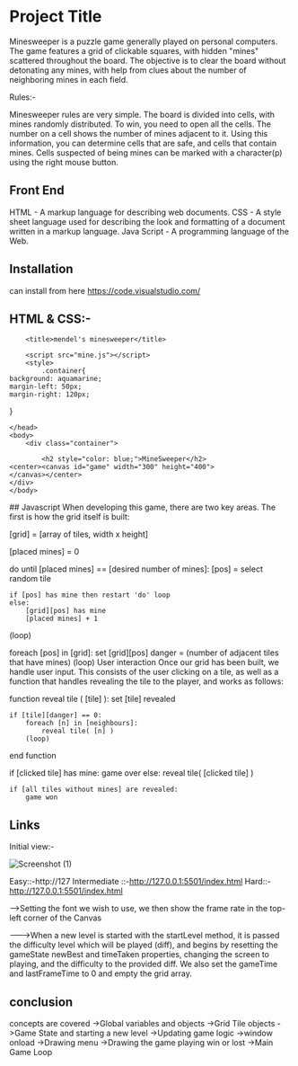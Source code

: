
# Project Title

Minesweeper is a puzzle game generally played on personal computers. The game features a grid of clickable squares, with hidden "mines" scattered throughout the board. 
The objective is to clear the board without detonating any mines, with help from clues about the number of neighboring mines in each field.

Rules:-

   Minesweeper rules are very simple. The board is divided into cells, with mines randomly distributed. To win, you need to open all the cells. The number on a cell shows
   the number of mines adjacent to it. Using this information, you can determine cells that are safe, and cells that contain mines. Cells suspected of being mines can be 
   marked with a character(p) using the right mouse button.


## Front End
HTML - A markup language for describing web documents.
CSS - A style sheet language used for describing the look and formatting of a document written in a markup language.
Java Script - A programming language of the Web.
## Installation
can install from here https://code.visualstudio.com/
## HTML & CSS:-

<!DOCTYPE html>
<html>
	<head>
	
		<title>mendel's minesweeper</title>
	    
		<script src="mine.js"></script>
		<style>
			.container{
    background: aquamarine;
    margin-left: 50px;
    margin-right: 120px;
   

}
		</style>
		
	</head>
	<body>
		<div class="container">
		
			<h2 style="color: blue;">MineSweeper</h2>
	<center><canvas id="game" width="300" height="400">
	</canvas></center>
	</div>
	</body>
</html>
## Javascript
When developing this game, there are two key areas. The first is how the grid itself is built:

[grid] = [array of tiles, width x height]

[placed mines] = 0

do until [placed mines] == [desired number of mines]:
	[pos] = select random tile
	
	if [pos] has mine then restart 'do' loop
	else:
		[grid][pos] has mine
		[placed mines] + 1
(loop)

foreach [pos] in [grid]:
	set [grid][pos] danger = (number of adjacent tiles that have mines)
(loop)
User interaction
Once our grid has been built, we handle user input. This consists of the user clicking on a tile, as well as a function that handles revealing the tile to the player, and works as follows:

function reveal tile ( [tile] ):
	set [tile] revealed
	
	if [tile][danger] == 0:
		foreach [n] in [neighbours]:
			reveal tile( [n] )
		(loop)
end function

if [clicked tile] has mine: game over
else:
	reveal tile( [clicked tile] )
	
	if [all tiles without mines] are revealed:
		game won
## Links

Initial view:-


![Screenshot (1)](https://user-images.githubusercontent.com/102233541/182040536-2df30baf-3e0f-4757-b7ad-feb4afae84bf.png)

Easy::-http://127
Intermediate ::-http://127.0.0.1:5501/index.html
Hard::-http://127.0.0.1:5501/index.html

-->Setting the font we wish to use, we then show the frame rate in the top-left corner of the Canvas

--->When a new level is started with the startLevel method, it is passed the difficulty level which will be played (diff), and begins by resetting the gameState newBest and timeTaken properties, changing the screen to playing, and the difficulty to the provided diff. We also set the gameTime and lastFrameTime to 0 and empty the grid array.








## conclusion

concepts are covered 
->Global variables and objects
->Grid Tile objects
->Game State and starting a new level
->Updating game logic
->window onload 
->Drawing menu
->Drawing the game playing win or lost
->Main Game Loop
